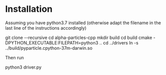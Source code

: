 # Installation

Assuming you have python3.7 installed (otherwise adapt the filename in the last line of the instructions accordingly)


  git clone --recursive 
  cd alpha-particles-cpp
  mkdir build
  cd build
  cmake -DPYTHON_EXECUTABLE:FILEPATH=python3 ..
  cd ../drivers
  ln -s ../build/pyparticle.cpython-37m-darwin.so

Then run
  
  python3 driver.py
